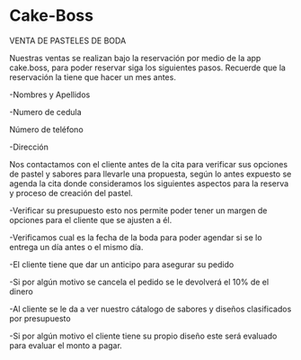 # Cake-Boss
VENTA DE PASTELES DE BODA

Nuestras ventas se realizan bajo la reservación por medio de la app cake.boss, para poder reservar siga los 
siguientes pasos. Recuerde que la reservación la tiene que hacer un mes antes.

-Nombres y Apellidos

-Numero de cedula

Número de teléfono

-Dirección

Nos contactamos con el cliente antes de la cita para verificar sus opciones de pastel y sabores para llevarle 
una propuesta, según lo antes expuesto se agenda la cita donde consideramos 
los siguientes aspectos para la reserva y proceso de creación del pastel.

-Verificar su presupuesto esto nos permite poder tener un margen de opciones para el cliente que se ajusten a él.

-Verificamos cual es la fecha de la boda para poder agendar si se lo entrega un día antes o el mismo día.

-El cliente tiene que dar un anticipo para asegurar su pedido

-Si por algún motivo se cancela el pedido se le devolverá el 10% de el dinero

-Al cliente se le da a ver nuestro cátalogo de sabores y diseños clasificados por presupuesto

-Si por algún motivo el cliente tiene su propio diseño este será evaluado para evaluar el monto a pagar.
 

